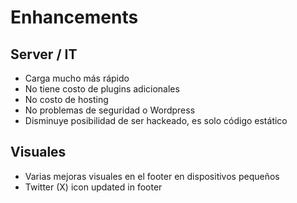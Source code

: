 # Enhancements

## Server / IT

- Carga mucho más rápido
- No tiene costo de plugins adicionales
- No costo de hosting
- No problemas de seguridad o Wordpress
- Disminuye posibilidad de ser hackeado, es solo código estático

## Visuales

- Varias mejoras visuales en el footer en dispositivos pequeños
- Twitter (X) icon updated in footer
